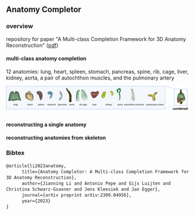 
## Anatomy Completor


### overview


repository for paper "A Multi-class Completion Framework for 3D Anatomy Reconstruction" ([pdf](https://arxiv.org/abs/2309.04956))




#### multi-class anatomy completion
12 anatomies: lung, heart, spleen, stomach, pancreas, spine, rib, cage, liver, kidney, aorta, a pair of autochthon muscles, and the pulmonary artery

![Alt text](./assests/multi_class_anatomy.png)



#### reconstructing a single anatomy






#### reconstructing anatomies from skeleton





### Bibtex


```
@article{li2023anatomy,
      title={Anatomy Completor: A Multi-class Completion Framework for 3D Anatomy Reconstruction}, 
      author={Jianning Li and Antonio Pepe and Gijs Luijten and Christina Schwarz-Gsaxner and Jens Kleesiek and Jan Egger},
      journal={arXiv preprint arXiv:2309.04956},
      year={2023}
}
```

